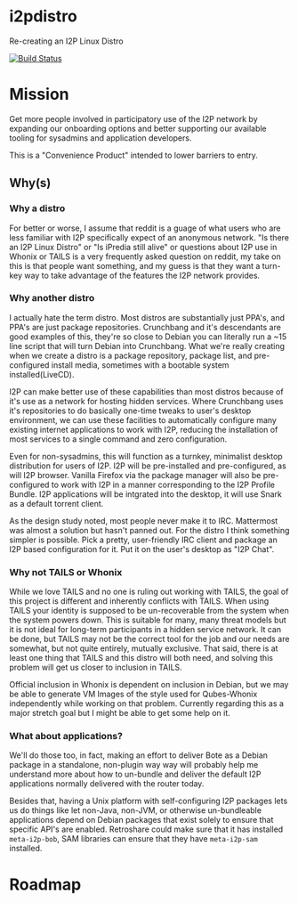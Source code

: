 # i2pdistro

Re-creating an I2P Linux Distro

[![Build Status](https://travis-ci.org/eyedeekay/i2pdistro.svg?branch=master)](https://travis-ci.org/eyedeekay/i2pdistro)

Mission
=======

Get more people involved in participatory use of the I2P network by expanding
our onboarding options and better supporting our available tooling for sysadmins
and application developers.

This is a "Convenience Product" intended to lower barriers to entry.

Why(s)
------

### Why a distro

For better or worse, I assume that reddit is a guage of what users who are less
familiar with I2P specifically expect of an anonymous network. "Is there an I2P
Linux Distro" or "Is iPredia still alive" or questions about I2P use in Whonix
or TAILS is a very frequently asked question on reddit, my take on this is that
people want something, and my guess is that they want a turn-key way to take
advantage of the features the I2P network provides.

### Why another distro

I actually hate the term distro. Most distros are substantially just PPA's, and
PPA's are just package repositories. Crunchbang and it's descendants are good
examples of this, they're so close to Debian you can literally run a ~15 line
script that will turn Debian into Crunchbang. What we're really creating when
we create a distro is a package repository, package list, and pre-configured
install media, sometimes with a bootable system installed(LiveCD).

I2P can make better use of these capabilities than most distros because of it's
use as a network for hosting hidden services. Where Crunchbang uses it's
repositories to do basically one-time tweaks to user's desktop environment, we
can use these facilities to automatically configure many existing internet
applications to work with I2P, reducing the installation of most services to
a single command and zero configuration.

Even for non-sysadmins, this will function as a turnkey, minimalist desktop
distribution for users of I2P. I2P will be pre-installed and pre-configured, as
will I2P browser. Vanilla Firefox via the package manager will also be
pre-configured to work with I2P in a manner corresponding to the I2P Profile
Bundle. I2P applications will be intgrated into the desktop, it will use Snark
as a default torrent client.

As the design study noted, most people never make it to IRC. Mattermost was
almost a solution but hasn't panned out. For the distro I think something
simpler is possible. Pick a pretty, user-friendly IRC client and package an I2P
based configuration for it. Put it on the user's desktop as "I2P Chat".

### Why not TAILS or Whonix

While we love TAILS and no one is ruling out working with TAILS, the goal of
this project is different and inherently conflicts with TAILS. When using TAILS
your identity is supposed to be un-recoverable from the system when the system
powers down. This is suitable for many, many threat models but it is not ideal
for long-term participants in a hidden service network. It can be done, but
TAILS may not be the correct tool for the job and our needs are somewhat, but
not quite entirely, mutually exclusive. That said, there is at least one thing
that TAILS and this distro will both need, and solving this problem will get us
closer to inclusion in TAILS.

Official inclusion in Whonix is dependent on inclusion in Debian, but we may be
able to generate VM Images of the style used for Qubes-Whonix independently
while working on that problem. Currently regarding this as a major stretch goal
but I might be able to get some help on it.

### What about applications?

We'll do those too, in fact, making an effort to deliver Bote as a Debian
package in a standalone, non-plugin way way will probably help me understand
more about how to un-bundle and deliver the default I2P applications normally
delivered with the router today.

Besides that, having a Unix platform with self-configuring I2P packages lets us do
things like let non-Java, non-JVM, or otherwise un-bundleable applications
depend on Debian packages that exist solely to ensure that specific API's are
enabled. Retroshare could make sure that it has installed ```meta-i2p-bob```,
SAM libraries can ensure that they have ```meta-i2p-sam``` installed.

Roadmap
=======
